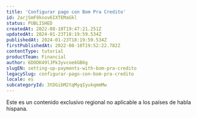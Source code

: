 ```yaml
---
title: 'Configurar pago con Bom Pra Credito'
id: 2arjSmF9ksov6IXTEMaGkl
status: PUBLISHED
createdAt: 2022-08-10T19:47:21.251Z
updatedAt: 2024-01-23T18:19:59.534Z
publishedAt: 2024-01-23T18:19:59.534Z
firstPublishedAt: 2022-08-10T19:52:22.782Z
contentType: tutorial
productTeam: Financial
author: 6DODK49lJPk3yvcoe6GB6g
slugEN: setting-up-payments-with-bom-pra-credito
legacySlug: configurar-pago-con-bom-pra-credito
locale: es
subcategoryId: 3tDGibM2tqMyqIyukqmmMw
---
```


<div class="alert alert-warning" role="alert">Este es un contenido exclusivo regional no aplicable a los países de habla hispana.</div>

